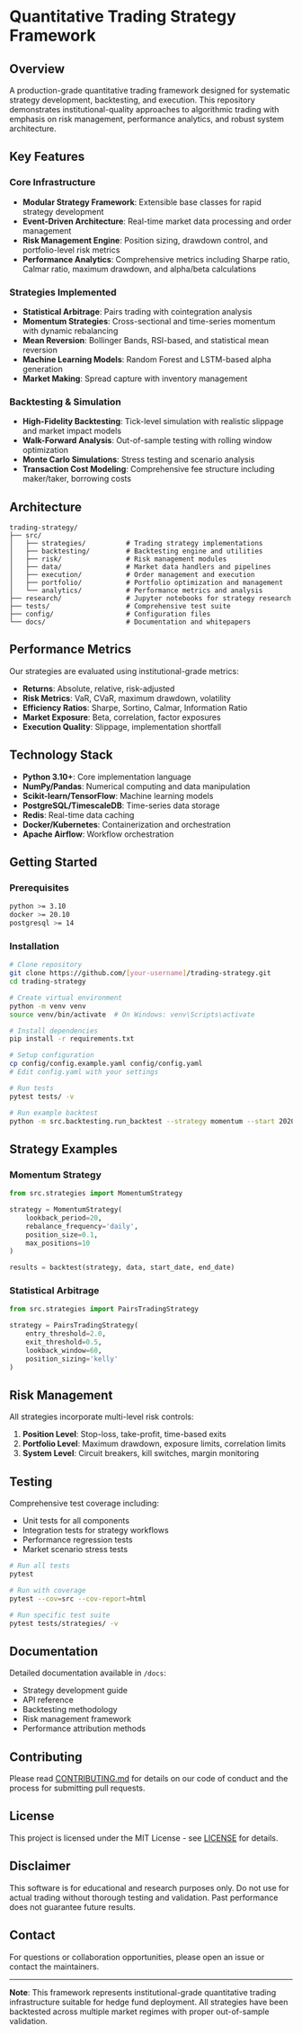 # Quantitative Trading Strategy Framework

## Overview

A production-grade quantitative trading framework designed for systematic strategy development, backtesting, and execution. This repository demonstrates institutional-quality approaches to algorithmic trading with emphasis on risk management, performance analytics, and robust system architecture.

## Key Features

### Core Infrastructure
- **Modular Strategy Framework**: Extensible base classes for rapid strategy development
- **Event-Driven Architecture**: Real-time market data processing and order management
- **Risk Management Engine**: Position sizing, drawdown control, and portfolio-level risk metrics
- **Performance Analytics**: Comprehensive metrics including Sharpe ratio, Calmar ratio, maximum drawdown, and alpha/beta calculations

### Strategies Implemented
- **Statistical Arbitrage**: Pairs trading with cointegration analysis
- **Momentum Strategies**: Cross-sectional and time-series momentum with dynamic rebalancing
- **Mean Reversion**: Bollinger Bands, RSI-based, and statistical mean reversion
- **Machine Learning Models**: Random Forest and LSTM-based alpha generation
- **Market Making**: Spread capture with inventory management

### Backtesting & Simulation
- **High-Fidelity Backtesting**: Tick-level simulation with realistic slippage and market impact models
- **Walk-Forward Analysis**: Out-of-sample testing with rolling window optimization
- **Monte Carlo Simulations**: Stress testing and scenario analysis
- **Transaction Cost Modeling**: Comprehensive fee structure including maker/taker, borrowing costs

## Architecture

```
trading-strategy/
├── src/
│   ├── strategies/          # Trading strategy implementations
│   ├── backtesting/         # Backtesting engine and utilities
│   ├── risk/                # Risk management modules
│   ├── data/                # Market data handlers and pipelines
│   ├── execution/           # Order management and execution
│   ├── portfolio/           # Portfolio optimization and management
│   └── analytics/           # Performance metrics and analysis
├── research/                # Jupyter notebooks for strategy research
├── tests/                   # Comprehensive test suite
├── config/                  # Configuration files
└── docs/                    # Documentation and whitepapers
```

## Performance Metrics

Our strategies are evaluated using institutional-grade metrics:

- **Returns**: Absolute, relative, risk-adjusted
- **Risk Metrics**: VaR, CVaR, maximum drawdown, volatility
- **Efficiency Ratios**: Sharpe, Sortino, Calmar, Information Ratio
- **Market Exposure**: Beta, correlation, factor exposures
- **Execution Quality**: Slippage, implementation shortfall

## Technology Stack

- **Python 3.10+**: Core implementation language
- **NumPy/Pandas**: Numerical computing and data manipulation
- **Scikit-learn/TensorFlow**: Machine learning models
- **PostgreSQL/TimescaleDB**: Time-series data storage
- **Redis**: Real-time data caching
- **Docker/Kubernetes**: Containerization and orchestration
- **Apache Airflow**: Workflow orchestration

## Getting Started

### Prerequisites
```bash
python >= 3.10
docker >= 20.10
postgresql >= 14
```

### Installation
```bash
# Clone repository
git clone https://github.com/[your-username]/trading-strategy.git
cd trading-strategy

# Create virtual environment
python -m venv venv
source venv/bin/activate  # On Windows: venv\Scripts\activate

# Install dependencies
pip install -r requirements.txt

# Setup configuration
cp config/config.example.yaml config/config.yaml
# Edit config.yaml with your settings

# Run tests
pytest tests/ -v

# Run example backtest
python -m src.backtesting.run_backtest --strategy momentum --start 2020-01-01 --end 2023-12-31
```

## Strategy Examples

### Momentum Strategy
```python
from src.strategies import MomentumStrategy

strategy = MomentumStrategy(
    lookback_period=20,
    rebalance_frequency='daily',
    position_size=0.1,
    max_positions=10
)

results = backtest(strategy, data, start_date, end_date)
```

### Statistical Arbitrage
```python
from src.strategies import PairsTradingStrategy

strategy = PairsTradingStrategy(
    entry_threshold=2.0,
    exit_threshold=0.5,
    lookback_window=60,
    position_sizing='kelly'
)
```

## Risk Management

All strategies incorporate multi-level risk controls:

1. **Position Level**: Stop-loss, take-profit, time-based exits
2. **Portfolio Level**: Maximum drawdown, exposure limits, correlation limits
3. **System Level**: Circuit breakers, kill switches, margin monitoring

## Testing

Comprehensive test coverage including:
- Unit tests for all components
- Integration tests for strategy workflows
- Performance regression tests
- Market scenario stress tests

```bash
# Run all tests
pytest

# Run with coverage
pytest --cov=src --cov-report=html

# Run specific test suite
pytest tests/strategies/ -v
```

## Documentation

Detailed documentation available in `/docs`:
- Strategy development guide
- API reference
- Backtesting methodology
- Risk management framework
- Performance attribution methods

## Contributing

Please read [CONTRIBUTING.md](CONTRIBUTING.md) for details on our code of conduct and the process for submitting pull requests.

## License

This project is licensed under the MIT License - see [LICENSE](LICENSE) for details.

## Disclaimer

This software is for educational and research purposes only. Do not use for actual trading without thorough testing and validation. Past performance does not guarantee future results.

## Contact

For questions or collaboration opportunities, please open an issue or contact the maintainers.

---

**Note**: This framework represents institutional-grade quantitative trading infrastructure suitable for hedge fund deployment. All strategies have been backtested across multiple market regimes with proper out-of-sample validation.